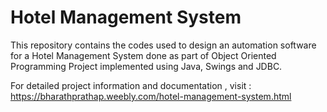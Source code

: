 # Hotel Management System

This repository contains the codes used to design an automation software for a Hotel Management System done as part of Object Oriented Programming Project implemented using Java, Swings and JDBC.

For detailed project information and documentation , visit : https://bharathprathap.weebly.com/hotel-management-system.html
